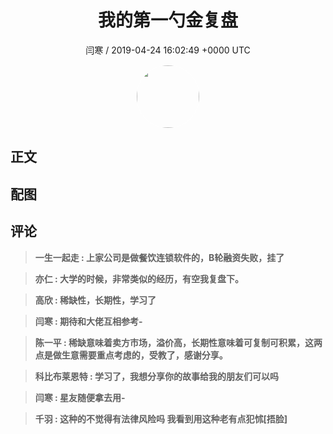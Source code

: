 <h1 align="center">我的第一勺金复盘</h1>
<p align="center">
    <a>闫寒 / 2019-04-24 16:02:49 &#43;0000 UTC</a>
</p>

<div align="center">
    <img src="https://images.zsxq.com/Fi8hloqDLRaWnMrHun46hqsduBo_?e=1590940799&amp;token=kIxbL07-8jAj8w1n4s9zv64FuZZNEATmlU_Vm6zD:yC8J5lFpW4YQt71jTf3GDrmj5w8=" width="100" height="100" style="border:1px solid;border-radius:50%; color:#ffffff"/>
</div>

## 正文

<div>

</div>

## 配图
<div class="image" align="center">

</div>

## 评论

<div align="left">
<div>

<blockquote >
<span> <strong>一生一起走 : 上家公司是做餐饮连锁软件的，B轮融资失败，挂了 </strong></span>
</blockquote>

<blockquote >
<span> <strong>亦仁 : 大学的时候，非常类似的经历，有空我复盘下。 </strong></span>
</blockquote>

<blockquote >
<span> <strong>高欣 : 稀缺性，长期性，学习了 </strong></span>
</blockquote>

<blockquote >
<span> <strong>闫寒 : 期待和大佬互相参考- </strong></span>
</blockquote>

<blockquote >
<span> <strong>陈一平 : 稀缺意味着卖方市场，溢价高，长期性意味着可复制可积累，这两点是做生意需要重点考虑的，受教了，感谢分享。 </strong></span>
</blockquote>

<blockquote >
<span> <strong>科比布莱恩特 : 学习了，我想分享你的故事给我的朋友们可以吗 </strong></span>
</blockquote>

<blockquote >
<span> <strong>闫寒 : 星友随便拿去用- </strong></span>
</blockquote>

<blockquote >
<span> <strong>千羽 : 这种的不觉得有法律风险吗 我看到用这种老有点犯怵[捂脸] </strong></span>
</blockquote>

</div>
</div>